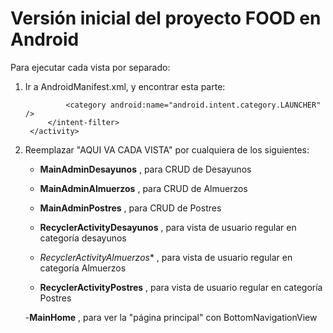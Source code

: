 # Versión inicial del proyecto FOOD en Android
Para ejecutar cada vista por separado:

1) Ir a AndroidManifest.xml, y encontrar esta parte:

      <activity android:name="AQUI VA CADA VISTA">
            <intent-filter>
                <action android:name="android.intent.action.MAIN" />

                <category android:name="android.intent.category.LAUNCHER" />
            </intent-filter>
        </activity>
        
2) Reemplazar "AQUI VA CADA VISTA" por cualquiera de los siguientes:
   - **MainAdminDesayunos** , para CRUD de Desayunos
    - **MainAdminAlmuerzos** , para CRUD de Almuerzos
   - **MainAdminPostres** , para CRUD de Postres
   
   - **RecyclerActivityDesayunos** , para vista de usuario regular en categoría desayunos
    - *RecyclerActivityAlmuerzos** , para vista de usuario regular en categoría Almuerzos
   - **RecyclerActivityPostres** , para vista de usuario regular en categoría Postres
   
   -**MainHome** , para ver la "página principal" con BottomNavigationView
        

